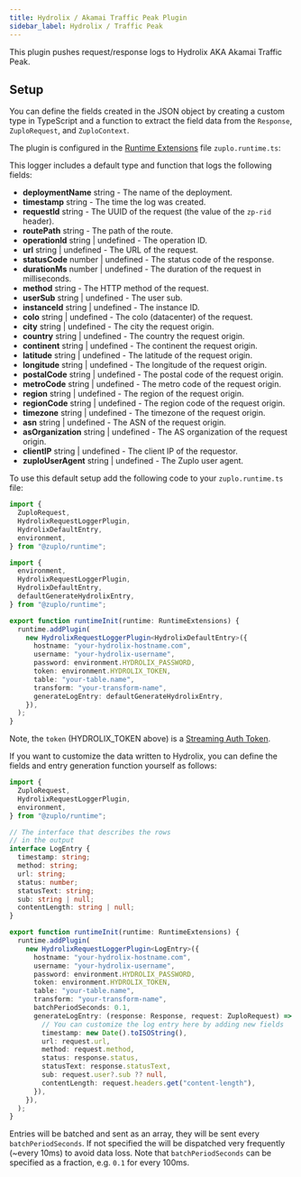 ```yaml
---
title: Hydrolix / Akamai Traffic Peak Plugin
sidebar_label: Hydrolix / Traffic Peak
---
```


This plugin pushes request/response logs to Hydrolix AKA Akamai Traffic Peak.

<EnterpriseFeature name="Custom logging" />

## Setup

You can define the fields created in the JSON object by creating a custom type
in TypeScript and a function to extract the field data from the `Response`,
`ZuploRequest`, and `ZuploContext`.

The plugin is configured in the
[Runtime Extensions](../programmable-api/runtime-extensions.md) file
`zuplo.runtime.ts`:

This logger includes a default type and function that logs the following fields:

- **deploymentName** <CodeType>string</CodeType> - The name of the deployment.
- **timestamp** <CodeType>string</CodeType> - The time the log was created.
- **requestId** <CodeType>string</CodeType> - The UUID of the request (the value
  of the `zp-rid` header).
- **routePath** <CodeType>string</CodeType> - The path of the route.
- **operationId** <CodeType>string | undefined</CodeType> - The operation ID.
- **url** <CodeType>string | undefined</CodeType> - The URL of the request.
- **statusCode** <CodeType>number | undefined</CodeType> - The status code of
  the response.
- **durationMs** <CodeType>number | undefined</CodeType> - The duration of the
  request in milliseconds.
- **method** <CodeType>string</CodeType> - The HTTP method of the request.
- **userSub** <CodeType>string | undefined</CodeType> - The user sub.
- **instanceId** <CodeType>string | undefined</CodeType> - The instance ID.
- **colo** <CodeType>string | undefined</CodeType> - The colo (datacenter) of
  the request.
- **city** <CodeType>string | undefined</CodeType> - The city the request
  origin.
- **country** <CodeType>string | undefined</CodeType> - The country the request
  origin.
- **continent** <CodeType>string | undefined</CodeType> - The continent the
  request origin.
- **latitude** <CodeType>string | undefined</CodeType> - The latitude of the
  request origin.
- **longitude** <CodeType>string | undefined</CodeType> - The longitude of the
  request origin.
- **postalCode** <CodeType>string | undefined</CodeType> - The postal code of
  the request origin.
- **metroCode** <CodeType>string | undefined</CodeType> - The metro code of the
  request origin.
- **region** <CodeType>string | undefined</CodeType> - The region of the request
  origin.
- **regionCode** <CodeType>string | undefined</CodeType> - The region code of
  the request origin.
- **timezone** <CodeType>string | undefined</CodeType> - The timezone of the
  request origin.
- **asn** <CodeType>string | undefined</CodeType> - The ASN of the request
  origin.
- **asOrganization** <CodeType>string | undefined</CodeType> - The AS
  organization of the request origin.
- **clientIP** <CodeType>string | undefined</CodeType> - The client IP of the
  requestor.
- **zuploUserAgent** <CodeType>string | undefined</CodeType> - The Zuplo user
  agent.

To use this default setup add the following code to your `zuplo.runtime.ts`
file:

```ts title="modules/zuplo.runtime.ts"
import {
  ZuploRequest,
  HydrolixRequestLoggerPlugin,
  HydrolixDefaultEntry,
  environment,
} from "@zuplo/runtime";

import {
  environment,
  HydrolixRequestLoggerPlugin,
  HydrolixDefaultEntry,
  defaultGenerateHydrolixEntry,
} from "@zuplo/runtime";

export function runtimeInit(runtime: RuntimeExtensions) {
  runtime.addPlugin(
    new HydrolixRequestLoggerPlugin<HydrolixDefaultEntry>({
      hostname: "your-hydrolix-hostname.com",
      username: "your-hydrolix-username",
      password: environment.HYDROLIX_PASSWORD,
      token: environment.HYDROLIX_TOKEN,
      table: "your-table.name",
      transform: "your-transform-name",
      generateLogEntry: defaultGenerateHydrolixEntry,
    }),
  );
}
```

Note, the `token` (HYDROLIX_TOKEN above) is a
[Streaming Auth Token](https://docs.hydrolix.io/docs/stream-authentication).

If you want to customize the data written to Hydrolix, you can define the fields
and entry generation function yourself as follows:

```ts title="modules/zuplo.runtime.ts"
import {
  ZuploRequest,
  HydrolixRequestLoggerPlugin,
  environment,
} from "@zuplo/runtime";

// The interface that describes the rows
// in the output
interface LogEntry {
  timestamp: string;
  method: string;
  url: string;
  status: number;
  statusText: string;
  sub: string | null;
  contentLength: string | null;
}

export function runtimeInit(runtime: RuntimeExtensions) {
  runtime.addPlugin(
    new HydrolixRequestLoggerPlugin<LogEntry>({
      hostname: "your-hydrolix-hostname.com",
      username: "your-hydrolix-username",
      password: environment.HYDROLIX_PASSWORD,
      token: environment.HYDROLIX_TOKEN,
      table: "your-table.name",
      transform: "your-transform-name",
      batchPeriodSeconds: 0.1,
      generateLogEntry: (response: Response, request: ZuploRequest) => ({
        // You can customize the log entry here by adding new fields
        timestamp: new Date().toISOString(),
        url: request.url,
        method: request.method,
        status: response.status,
        statusText: response.statusText,
        sub: request.user?.sub ?? null,
        contentLength: request.headers.get("content-length"),
      }),
    }),
  );
}
```

Entries will be batched and sent as an array, they will be sent every
`batchPeriodSeconds`. If not specified the will be dispatched very frequently
(~every 10ms) to avoid data loss. Note that `batchPeriodSeconds` can be
specified as a fraction, e.g. `0.1` for every 100ms.

